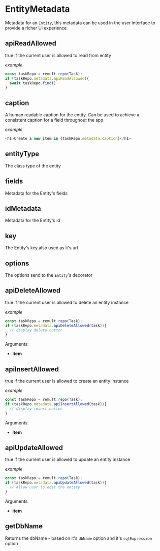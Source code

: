 # EntityMetadata
Metadata for an `Entity`, this metadata can be used in the user interface to provide a richer UI experience
## apiReadAllowed
true if the current user is allowed to read from entity
   
   
   *example*
   ```ts
   const taskRepo = remult.repo(Task);
   if (taskRepo.metadata.apiReadAllowed){
     await taskRepo.find()
   }
   ```
   
## caption
A human readable caption for the entity. Can be used to achieve a consistent caption for a field throughout the app
   
   
   *example*
   ```ts
   <h1>Create a new item in {taskRepo.metadata.caption}</h1>
   ```
   
## entityType
The class type of the entity
## fields
Metadata for the Entity's fields
## idMetadata
Metadata for the Entity's id
## key
The Entity's key also used as it's url
## options
The options send to the `Entity`'s decorator
## apiDeleteAllowed
true if the current user is allowed to delete an entity instance
   
   
   *example*
   ```ts
   const taskRepo = remult.repo(Task);
   if (taskRepo.metadata.apiDeleteAllowed(task)){
     // display delete button
   }
   ```
   

Arguments:
* **item**
## apiInsertAllowed
true if the current user is allowed to create an entity instance
   
   
   *example*
   ```ts
   const taskRepo = remult.repo(Task);
   if (taskRepo.metadata.apiInsertAllowed(task)){
     // display insert button
   }
   ```
   

Arguments:
* **item**
## apiUpdateAllowed
true if the current user is allowed to update an entity instance
   
   
   *example*
   ```ts
   const taskRepo = remult.repo(Task);
   if (taskRepo.metadata.apiUpdateAllowed(task)){
     // Allow user to edit the entity
   }
   ```
   

Arguments:
* **item**
## getDbName
Returns the dbName - based on it's `dbName` option and it's `sqlExpression` option
